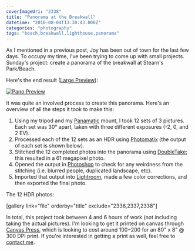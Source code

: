 ```yaml
---
coverImageUri: "2338"
title: "Panorama at the Breakwall"
datetime: "2010-08-04T13:30:43.000Z"
categories: "photography"
tags: "beach,breakwall,lighthouse,panorama"
---
```


As I mentioned in a previous post, Joy has been out of town for the last few days. To occupy my time, I've been trying to come up with small projects. Sunday's project: create a panorama of the breakwall at Stearn's Park/Beach.

Here's the end result ([Large Preview](http://assets.brandonmartinez.com/brandonmartinez/2010/08/20100802001full.jpg)):

[![](http://assets.brandonmartinez.com/brandonmartinez/2010/08/20100802001-copy-575x59.jpg "Pano Preview")](http://assets.brandonmartinez.com/brandonmartinez/2010/08/20100802001-copy.jpg)

It was quite an involved process to create this panorama. Here's an overview of all the steps it took to make this:

1. Using my tripod and my [Panamatic](http://www.lenspen.com/403/381/) mount, I took 12 sets of 3 pictures. Each set was 30° apart, taken with three different exposures (-2, 0, and 2 EV).
2. Processed each of the 12 sets as an HDR using [Photomatix](http://www.hdrsoft.com/) (the output of each set is shown below).
3. Stitched the 12 completed photos into the panorama using [DoubleTake](http://echoone.com/doubletake/); this resulted in a 61 megapixel photo.
4. Opened the output in [Photoshop](http://www.adobe.com/products/photoshop/photoshop/) to check for any weirdness from the stitching (i.e. blurred people, duplicated landscape, etc).
5. Imported that output into [Lightroom](http://www.adobe.com/products/photoshoplightroom/), made a few color corrections, and then exported the final photo.

The 12 HDR photos:

\[gallery link="file" orderby="title" exclude="2336,2337,2338"\]

In total, this project took between 4 and 6 hours of work (not including taking the actual pictures). I'm looking to get it printed on canvas through [Canvas Press](http://www.canvaspress.com/), which is looking to cost around $100-$200 for an 80" x 8" @ 300 DPI print. If you're interested in getting a print as well, feel free to [contact me](/contact/).
